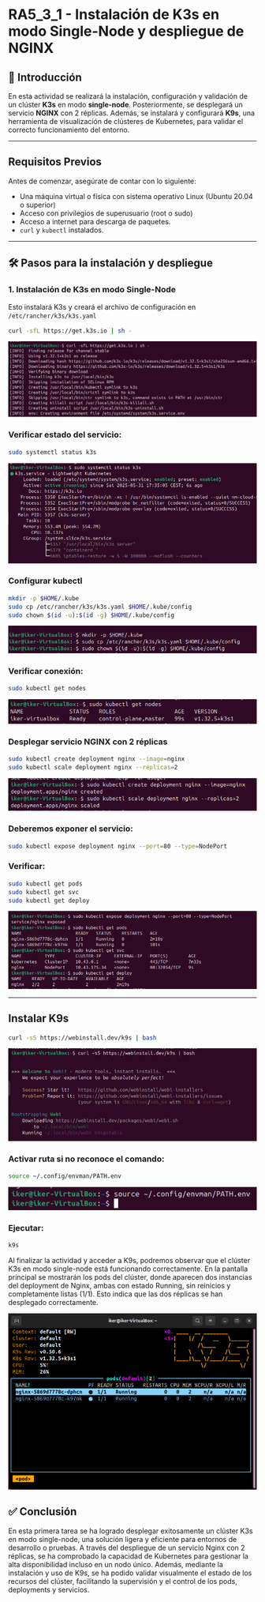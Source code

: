 # RA5_3_1 - Instalación de K3s en modo Single-Node y despliegue de NGINX

## 📌 Introducción

En esta actividad se realizará la instalación, configuración y validación de un clúster **K3s** en modo **single-node**. Posteriormente, se desplegará un servicio **NGINX** con 2 réplicas. Además, se instalará y configurará **K9s**, una herramienta de visualización de clústeres de Kubernetes, para validar el correcto funcionamiento del entorno.

---

##  Requisitos Previos

Antes de comenzar, asegúrate de contar con lo siguiente:

- Una máquina virtual o física con sistema operativo Linux (Ubuntu 20.04 o superior)
- Acceso con privilegios de superusuario (root o sudo)
- Acceso a internet para descarga de paquetes.
- `curl` y `kubectl` instalados.

---

## 🛠️ Pasos para la instalación y despliegue

### 1. Instalación de K3s en modo Single-Node
Esto instalará K3s y creará el archivo de configuración en `/etc/rancher/k3s/k3s.yaml`
```bash
curl -sfL https://get.k3s.io | sh -
```
![captura](images/Captura1.PNG)

### Verificar estado del servicio:
```bash
sudo systemctl status k3s
```
![captura](images/Captura2.PNG)

### Configurar kubectl

```bash
mkdir -p $HOME/.kube
sudo cp /etc/rancher/k3s/k3s.yaml $HOME/.kube/config
sudo chown $(id -u):$(id -g) $HOME/.kube/config
```
![captura](images/Captura3.PNG)

### Verificar conexión:
```bash
sudo kubectl get nodes
```
![captura](images/Captura4.PNG)

### Desplegar servicio NGINX con 2 réplicas

```bash
sudo kubectl create deployment nginx --image=nginx
sudo kubectl scale deployment nginx --replicas=2
```
![captura](images/Captura5.PNG)

### Deberemos exponer el servicio:
```bash
sudo kubectl expose deployment nginx --port=80 --type=NodePort
```

### Verificar:
```bash
sudo kubectl get pods
sudo kubectl get svc
sudo kubectl get deploy
```
![captura](images/Captura6.PNG)

---

## Instalar K9s

```bash
curl -sS https://webinstall.dev/k9s | bash
```
![captura](images/Captura7.PNG)

### Activar ruta si no reconoce el comando:
```bash
source ~/.config/envman/PATH.env
```
![captura](images/Captura8.PNG)

### Ejecutar:
```bash
k9s
```
Al finalizar la actividad y acceder a K9s, podremos observar que el clúster K3s en modo single-node está funcionando correctamente. En la pantalla principal se mostrarán los pods del clúster, donde aparecen dos instancias del deployment de Nginx, ambas con estado Running, sin reinicios y completamente listas (1/1). Esto indica que las dos réplicas se han desplegado correctamente.

![captura](images/Captura9.PNG)

## ✅ Conclusión

En esta primera tarea se ha logrado desplegar exitosamente un clúster K3s en modo single-node, una solución ligera y eficiente para entornos de desarrollo o pruebas. A través del despliegue de un servicio Nginx con 2 réplicas, se ha comprobado la capacidad de Kubernetes para gestionar la alta disponibilidad incluso en un nodo único. Además, mediante la instalación y uso de K9s, se ha podido validar visualmente el estado de los recursos del clúster, facilitando la supervisión y el control de los pods, deployments y servicios.
